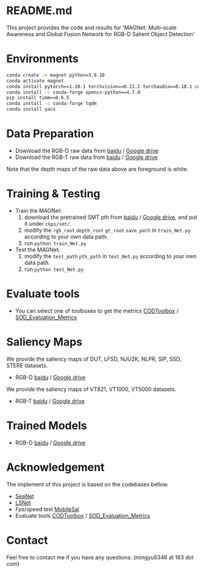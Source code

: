 # README.md

This project provides the code and results for 'MAGNet: Multi-scale Awareness and Global Fusion Network for RGB-D Salient Object Detection'<br>

# Environments

```bash
conda create -n magnet python=3.9.18
conda activate magnet
conda install pytorch==1.10.1 torchvision==0.11.2 torchaudio==0.10.1 cudatoolkit=11.3 -c pytorch -c conda-forge
conda install -c conda-forge opencv-python==4.7.0
pip install timm==0.6.5
conda install -c conda-forge tqdm
conda install yacs
```

# Data Preparation

- Download the RGB-D raw data from [baidu](https://pan.baidu.com/s/1T5RjFeoxWJZNJUuspn5YuA?pwd=7ttk) / [Google drive](https://drive.google.com/file/d/1MHCI_8UI_A1qKIlagl2Z9hC9iXUa1ZwC/view?usp=sharing) <br>
- Download the RGB-T raw data from [baidu](https://pan.baidu.com/s/1eexJSI4a2EGoaYcDkt1B9Q?pwd=i7a2) / [Google drive](https://drive.google.com/file/d/1hLhn5WV6xh-Q41upXF-bzyVpbszF9hUc/view?usp=sharing) <br>

Note that the depth maps of the raw data above are foreground is white.

# Training & Testing

- Train the MAGNet:
    1. download the pretrained SMT pth from [baidu](https://pan.baidu.com/s/11bNtCS7HyjnB7Lf3RIbpFg?pwd=bxiw) / [Google drive](https://drive.google.com/file/d/1eNhQwUHmfjR-vVGY38D_dFYUOqD_pw-H/view?usp=sharing), and put it under  `ckps/smt/`.
    2. modify the `rgb_root` `depth_root` `gt_root` `save_path` in `train_Net.py` according to your own data path.
    3. run `python train_Net.py`
- Test the MAGNet:
    1. modify the `test_path` `pth_path` in `test_Net.py` according to your own data path.
    2. run `python test_Net.py`

# Evaluate tools

- You can select one of toolboxes to get the metrics
[CODToolbox](https://github.com/DengPingFan/CODToolbox) / [SOD_Evaluation_Metrics](https://github.com/zyjwuyan/SOD_Evaluation_Metrics)

# Saliency Maps

We provide the saliency maps of DUT, LFSD, NJU2K, NLPR, SIP, SSD, STERE datasets.

- RGB-D [baidu](https://pan.baidu.com/s/1FK8jcDb61QdFvZF1qKMV6g?pwd=c3a6) / [Google drive](https://drive.google.com/file/d/1uoeNZPzsj2RAr0ofM8fPD6N0JJ8HCyn9/view?usp=sharing)<br>

We provide the saliency maps of VT821, VT1000, VT5000 datasets.

- RGB-T [baidu](https://pan.baidu.com/s/1IQIkZS9GzmBT0PHflHqMNw?pwd=ebuw) / [Google drive](https://drive.google.com/file/d/198k-3R-yDF_y0Br7MoeSBP5XQOPuXPnL/view?usp=sharing)<br>

# Trained Models

- RGB-D [baidu](https://pan.baidu.com/s/1RPMA5Z3liMoUlG0AWuGeRA?pwd=5aqf) / [Google drive](https://drive.google.com/file/d/1vb2Vcbz9bCjvaSwoRZjIi39ae5Ei1GVs/view?usp=sharing) <br>

# Acknowledgement

The implement of this project is based on the codebases bellow. <br>

- [SeaNet](https://github.com/MathLee/SeaNet) <br>
- [LSNet](https://github.com/zyrant/LSNet) <br>
- Fps/speed test [MobileSal](https://github.com/yuhuan-wu/MobileSal/blob/master/speed_test.py)
- Evaluate tools [CODToolbox](https://github.com/DengPingFan/CODToolbox) / [SOD_Evaluation_Metrics](https://github.com/zyjwuyan/SOD_Evaluation_Metrics)<br>

# Contact

Feel free to contact me if you have any questions: (mingyu6346 at 163 dot com)
